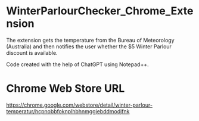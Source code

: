 # WinterParlourChecker_Chrome_Extension

The extension gets the temperature from the Bureau of Meteorology (Australia) and then notifies the user whether the $5 Winter Parlour discount is available.

Code created with the help of ChatGPT using Notepad++.

# Chrome Web Store URL
https://chrome.google.com/webstore/detail/winter-parlour-temperatur/hcpnobbfoknplhbhnmggjebddmodjfnk
